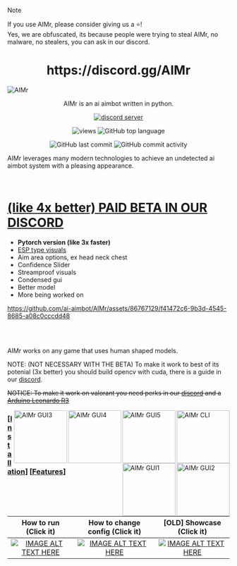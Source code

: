 
> [!NOTE]
> If you use AIMr, please consider giving us a ⭐!
> <br>Yes, we are obfuscated, its because people were trying to steal AIMr, no malware, no stealers, you can ask in our discord.

<h1 align="center">https://discord.gg/AIMr</h1>


![AIMr](https://external-content.duckduckgo.com/iu/?u=https://i.imgur.com/KREk0tS.gif)
<p align="center">AIMr is an ai aimbot written in python.</p>

<div align="center">


  
[![discord server](https://dcbadge.limes.pink/api/server/aimr)](https://discord.gg/AIMr)

![views](https://hits.seeyoufarm.com/api/count/incr/badge.svg?url=https%3A%2F%2Fgithub.com%2Fkbdevs%2Fai-aimbot&count_bg=%239279B5&title_bg=%23555555&icon=&icon_color=%23FFFFFF&title=Views&edge_flat=false) ![GitHub top language](https://img.shields.io/github/languages/top/ai-aimbot/aimr?labelColor=%235B5B5B&color=%23907FB0) 

![GitHub last commit](https://img.shields.io/github/last-commit/ai-aimbot/AIMr?labelColor=%235B5B5B&color=%23907FB0) ![GitHub commit activity](https://img.shields.io/github/commit-activity/w/ai-aimbot/AIMr?labelColor=%235B5B5B&color=%238A79AA)


  
</div>



AIMr leverages many modern technologies to achieve an undetected ai aimbot system with a pleasing appearance.


<br>

# **[(like 4x better) PAID BETA IN OUR DISCORD](https://discord.gg/AIMr)** <br>
- **Pytorch version (like 3x faster)**
- [ESP type visuals](https://discord.com/channels/1191468194490241075/1191468195211640848/1241796551345442958)
- Aim area options, ex head neck chest
- Confidence Slider
- Streamproof visuals
- Condensed gui
- Better model
- More being worked on

<div>

https://github.com/ai-aimbot/AIMr/assets/86767129/f41472c6-9b3d-4545-8685-a08c0cccdd48
  
</div>
<br>
<br>


AIMr works on any game that uses human shaped models.

NOTE: (NOT NECESSARY WITH THE BETA) To make it work to best of its potenial (3x better) you should build opencv with cuda, there is a guide in our [discord](https://discord.gg/AIMr).

~~NOTICE: To make it work on valorant you need perks in our [discord](https://discord.gg/AIMr) and a [Arduino Leonardo R3](https://www.amazon.com/KEYESTUDIO-Leonardo-Development-Board-Arduino/dp/B0786LJQ8K)~~

<img src="https://i.imgur.com/it7Bdm9.png" alt="AIMr CLI" align="right" height="120px">
<img src="https://i.imgur.com/dxtjFgf.png" alt="AIMr GUI5" align="right" height="120px">
<img src="https://i.imgur.com/sUEttCN.png" alt="AIMr GUI4" align="right" height="120px">
<img src="https://i.imgur.com/CqBgZiH.png" alt="AIMr GUI3" align="right" height="120px">
<img src="https://i.imgur.com/NnGKeN9.png" alt="AIMr GUI2" align="right" height="120px">
<img src="https://i.imgur.com/UNmCZg7.png" alt="AIMr GUI1" align="right" height="120px">


### \[[Installation](https://github.com/ai-aimbot/AIMr/blob/main/installation.md)\] \[[Features](https://github.com/ai-aimbot/AIMr/blob/main/info.md)\]


How to run (Click it)  |  How to change config (Click it) | [OLD] Showcase (Click it)
:-------------------------:|:-------------------------:|:-------------------------:
[![IMAGE ALT TEXT HERE](https://img.youtube.com/vi/dh6PEFoI4Cs/0.jpg)](https://www.youtube.com/watch?v=dh6PEFoI4Cs)  |  [![IMAGE ALT TEXT HERE](https://img.youtube.com/vi/6cuxB7WoMjA/0.jpg)](https://www.youtube.com/watch?v=6cuxB7WoMjA)  |  [![IMAGE ALT TEXT HERE](https://img.youtube.com/vi/N2wy5XQ-37c/0.jpg)](https://www.youtube.com/watch?v=N2wy5XQ-37c)

